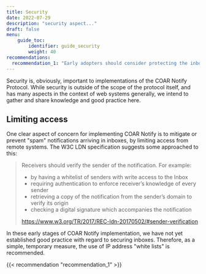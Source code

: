```yaml
---
title: Security
date: 2022-07-29
description: "security aspect..."
draft: false
menu:
    guide_toc:
        identifier: guide_security
        weight: 40
recommendations:
  recommendation_1: "Early adopters should consider protecting the inbox by white-listing IP addresses of trusted systems. This is a temporary recommendation while good practice for more sophisticated forms of protections is worked out."
---
```


Security is, obviously, important to implementations of the COAR Notify Protocol. While security is outside of the scope of the protocol itself, and has many aspects in the context of web systems generally, we intend to gather and share knowledge and good practice here.


## Limiting access
One clear aspect of concern for implementing COAR Notify is to mitigate or prevent "spam" notifications arriving in inboxes, by limiting access from remote systems. The W3C LDN specification suggests some approached to this:

> Receivers should verify the sender of the notification. For example:
> * by having a whitelist of senders with write access to the Inbox 
> * requiring authentication to enforce receiver’s knowledge of every sender 
> * retrieving a copy of the notification from the sender’s domain to verify its origin 
> * checking a digital signature which accompanies the notification
> <div class="quote-reference"><a href="https://www.w3.org/TR/2017/REC-ldn-20170502/#sender-verification">https://www.w3.org/TR/2017/REC-ldn-20170502/#sender-verification</a></div>

In these early stages of COAR Notify implementation, we have not yet established good practice with regard to securing inboxes. Therefore, as a simple, temporary measure, the use of IP address "white lists" is recommended.


{{< recommendation "recommendation_1" >}}